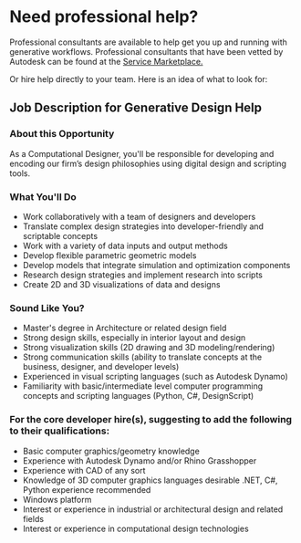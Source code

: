 # Need professional help?
Professional consultants are available to help get you up and running with generative workflows. Professional consultants that have been vetted by Autodesk can be found at the [Service Marketplace.](https://servicesmarketplace.autodesk.com/providers?search=&search_within=&services_speciality%5B6406%5D=6406&ci=All&sort_by=search_api_relevance&utm_source=dotcom&utm_medium=referral&utm_content=aec-gen-design)

Or hire help directly to your team.  Here is an idea of what to look for: 

## Job Description for Generative Design Help 

### About this Opportunity
As a Computational Designer, you'll be responsible for developing and encoding our firm’s design philosophies using digital design and scripting tools.
 
### What You'll Do
- Work collaboratively with a team of designers and developers
- Translate complex design strategies into developer-friendly and scriptable concepts
- Work with a variety of data inputs and output methods
- Develop flexible parametric geometric models
- Develop models that integrate simulation and optimization components
- Research design strategies and implement research into scripts
- Create 2D and 3D visualizations of data and designs
 
### Sound Like You?
- Master's degree in Architecture or related design field
- Strong design skills, especially in interior layout and design
- Strong visualization skills (2D drawing and 3D modeling/rendering)
- Strong communication skills (ability to translate concepts at the business, designer, and developer levels)
- Experienced in visual scripting languages (such as Autodesk Dynamo)
- Familiarity with basic/intermediate level computer programming concepts and scripting languages (Python, C#, DesignScript)
 
### For the core developer hire(s), suggesting to add the following to their qualifications:
- Basic computer graphics/geometry knowledge
- Experience with Autodesk Dynamo and/or Rhino Grasshopper
- Experience with CAD of any sort
- Knowledge of 3D computer graphics languages desirable
.NET, C#, Python experience recommended
- Windows platform
- Interest or experience in industrial or architectural design and related fields
- Interest or experience in computational design technologies
 
